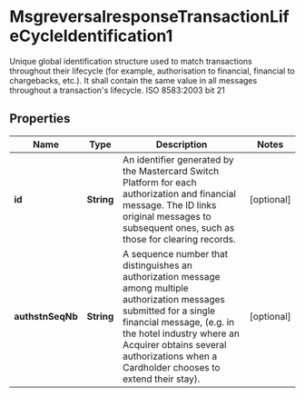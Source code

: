 

# MsgreversalresponseTransactionLifeCycleIdentification1

Unique global identification structure used to match transactions throughout their lifecycle (for example, authorisation to financial, financial to chargebacks, etc.). It shall contain the same value in all messages throughout a transaction's lifecycle. ISO 8583:2003 bit 21

## Properties

| Name | Type | Description | Notes |
|------------ | ------------- | ------------- | -------------|
|**id** | **String** | An identifier generated by the Mastercard Switch Platform for each authorization and financial message. The ID links original messages to subsequent ones, such as those for clearing records. |  [optional] |
|**authstnSeqNb** | **String** | A sequence number that distinguishes an authorization message among multiple authorization messages submitted for a single financial message, (e.g. in the hotel industry where an Acquirer obtains several authorizations when a Cardholder chooses to extend their stay). |  [optional] |



